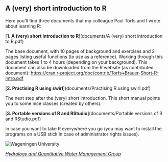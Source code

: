 A (very) short introduction to R
------

Here you'll find three documents that my colleague Paul Torfs and I wrote about learning R:

[**1. A (very) short introduction to R**](documents/A (very) short introduction to R.pdf)

The base document, with 10 pages of background and exercises and 2 pages listing useful functions (to use as a reference).
Working through this document takes 1 to 4 hours (depending on your background).
This document can also be downloaded from the R website (as contributed document): https://cran.r-project.org/doc/contrib/Torfs+Brauer-Short-R-Intro.pdf

[**2. Practising R using swirl**](documents/Practising R using swirl.pdf)

The next step after the (very) short introduction. This short manual points you to some nice classes (created by others).


[**3. Portable versions of R and RStudio**](documents/Portable versions of R and RStudio.pdf)

In case you want to take R everywhere you go (you may want to install the programs on a USB stick in case of administrator rights issues).


![Wageningen University](https://www.github.com/ClaudiaBrauer/Water1/figs/logo_WU.png)

[*Hydrology and Quantitative Water Management Group*](http://www.wageningenur.nl/hwm)

